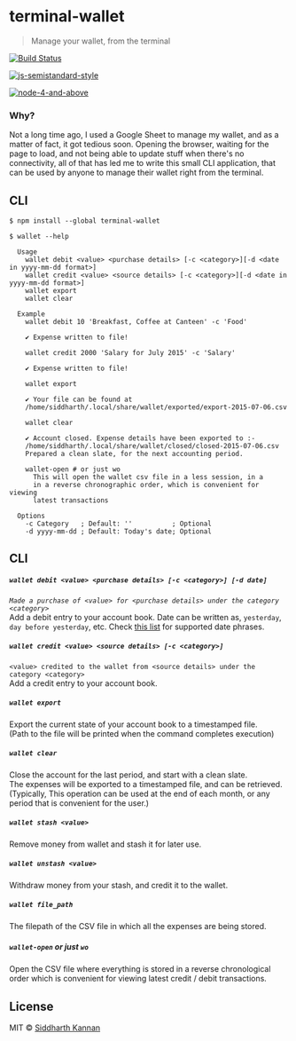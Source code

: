 # terminal-wallet

> Manage your wallet, from the terminal

[![Build Status](https://travis-ci.org/icyflame/terminal-wallet.svg?branch=master)](https://travis-ci.org/icyflame/terminal-wallet)

[![js-semistandard-style](https://img.shields.io/badge/code%20style-semistandard-brightgreen.svg)](https://github.com/Flet/semistandard)

[![node-4-and-above](https://img.shields.io/badge/node.js-%3E%204.0-brightgreen.svg)](https://nodejs.org/en/download/)


### Why?

Not a long time ago, I used a Google Sheet to manage my wallet, and as a matter of
fact, it got tedious soon. Opening the browser, waiting for the page to load,
and not being able to update stuff when there's no connectivity, all of that
has led me to write this small CLI application, that can be used by anyone to
manage their wallet right from the terminal.


## CLI

```
$ npm install --global terminal-wallet
```
```
$ wallet --help

  Usage
    wallet debit <value> <purchase details> [-c <category>][-d <date in yyyy-mm-dd format>]
    wallet credit <value> <source details> [-c <category>][-d <date in yyyy-mm-dd format>]
    wallet export
    wallet clear

  Example
    wallet debit 10 'Breakfast, Coffee at Canteen' -c 'Food'

    ✔ Expense written to file!

    wallet credit 2000 'Salary for July 2015' -c 'Salary'

    ✔ Expense written to file!

    wallet export

    ✔ Your file can be found at
    /home/siddharth/.local/share/wallet/exported/export-2015-07-06.csv

    wallet clear

    ✔ Account closed. Expense details have been exported to :-
    /home/siddharth/.local/share/wallet/closed/closed-2015-07-06.csv
    Prepared a clean slate, for the next accounting period.

    wallet-open # or just wo
      This will open the wallet csv file in a less session, in a
      in a reverse chronographic order, which is convenient for viewing
      latest transactions

  Options
    -c Category   ; Default: ''          ; Optional
    -d yyyy-mm-dd ; Default: Today's date; Optional
```


## CLI

##### `wallet debit <value> <purchase details> [-c <category>] [-d date]`

_`Made a purchase of <value> for <purchase details> under the category <category>`_  
Add a debit entry to your account book. Date can be written as, `yesterday`, `day before yesterday`,
etc. Check [this list](https://github.com/icyflame/relative-date-reverse/blob/master/supported.md) for 
supported date phrases.

##### `wallet credit <value> <source details> [-c <category>]`

`<value> credited to the wallet from <source details> under the category <category>`  
Add a credit entry to your account book.

##### `wallet export`

Export the current state of your account book to a timestamped file.  
(Path to the file will be printed when the command completes execution)

##### `wallet clear`

Close the account for the last period, and start with a clean slate.  
The expenses will be exported to a timestamped file, and can be retrieved.
(Typically, This operation can be used at the end of each month, or any period that is convenient for the user.)

##### `wallet stash <value>`

Remove money from wallet and stash it for later use.

##### `wallet unstash <value>`

Withdraw money from your stash, and credit it to the wallet.

##### `wallet file_path`

The filepath of the CSV file in which all the expenses are being stored.

##### `wallet-open` or just `wo`

Open the CSV file where everything is stored in a reverse chronological order
which is convenient for viewing latest credit / debit transactions.


## License

MIT © [Siddharth Kannan](http://icyflame.github.io)
